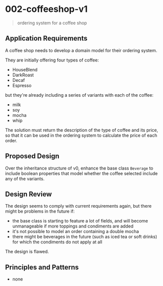 # 002-coffeeshop-v1
> ordering system for a coffee shop

## Application Requirements
A coffee shop needs to develop a domain model for their ordering system.

They are initially offering four types of coffee:
+ HouseBlend
+ DarkRoast
+ Decaf
+ Espresso

but they're already including a series of variants with each of the coffee:
+ milk
+ soy
+ mocha
+ whip

The solution must return the description of the type of coffee and its price, so that it can be used in the ordering system to calculate the price of each order.


## Proposed Design
Over the inheritance structure of v0, enhance the base class `Beverage` to include boolean properties that model whether the coffee selected include any of the variants.

## Design Review
The design seems to comply with current requirements again, but there might be problems in the future if:
+ the base class is starting to feature a lot of fields, and will become unmanageable if more toppings and condiments are added
+ it's not possible to model an order containing a double mocha
+ there might be beverages in the future (such as iced tea or soft drinks) for which the condiments do not apply at all

The design is flawed.

## Principles and Patterns
+ none